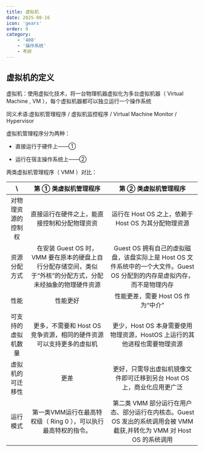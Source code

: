 ```yaml
---
title: 虚拟机
date: 2025-08-16
icon: 'gears'
order: 9
category: 
    - '408'
    - '操作系统'
    - 考研  
---
```


## 虚拟机的定义

虚拟机：使用虚拟化技术，将一台物理机器虚拟化为多台虚拟机器（ Virtual Machine , VM ），每个虚拟机器都可以独立运行一个操作系统

同义术语:虚拟机管理程序 / 虚拟机监控程序 / Virtual Machine Monitor / Hypervisor

虚拟机管理程序分为两种：

- 直接运行于硬件上——①

- 运行在宿主操作系统上——②

两类虚拟机管理程序（ VMM ）对比：

|  \  | 第 ① 类虚拟机管理程序 | 第 ② 类虚拟机管理程序 |
| :--: | :------------------: | :------------------: |
| 对物理资源的控制权 | 直接运行在硬件之上，能直接控制和分配物理资资 | 运行在 Host OS 之上，依赖于 Host OS 为其分配物理资源 |
| 资源分配方式 | 在安装 Guest OS 时， VMM 要在原本的硬盘上自行分配存储空间，类似于“外核”的分配方式，分配未经抽象的物理硬件资源 | Guest OS 拥有自己的虚拟磁盘，该盘实际上是 Host OS 文件系统中的一个大文件。Guest OS 分配到的内存是虚拟内存，而不是物理内存 |
| 性能 | 性能更好 | 性能更差，需要 Host OS 作为“中介” |
| 可支持的虚拟机数量 | 更多，不需要和 Host OS 竞争资源，相同的硬件资源可以支持更多的虚拟机 | 更少，Host OS 本身需要使用物理资源，HostOS 上运行的其他进程也需要物理资源 | 
| 虚拟机的可迁移性 | 更差 | 更好，只需导出虚拟机镜像文件即可迁移到另台 Host OS 上，商业化应用更广泛 |
| 运行模式 | 第一类VMM运行在最高特权级（ Ring 0 ），可以执行最高特权的指令。 | 第二类 VMM 部分运行在用户态、部分运行在内核态。Guest OS 发出的系统调用会被 VMM 截获,并转化为 VMM 对 Host OS 的系统调用 |




